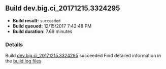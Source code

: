 ## Build dev.big.ci_20171215.3324295
- **Build result:** `succeeded`
- **Build queued:** 12/15/2017 7:42:48 PM
- **Build duration:** 7.69 minutes
### Details
Build [dev.big.ci_20171215.3324295](https://winappstudio.visualstudio.com/web/build.aspx?pcguid=a4ef43be-68ce-4195-a619-079b4d9834c2&builduri=vstfs%3a%2f%2f%2fBuild%2fBuild%2f24295) succeeded
Find detailed information in the [build log files](https://uwpctdiags.blob.core.windows.net/buildlogs/dev.big.ci_20171215.3324295_logs.zip)
